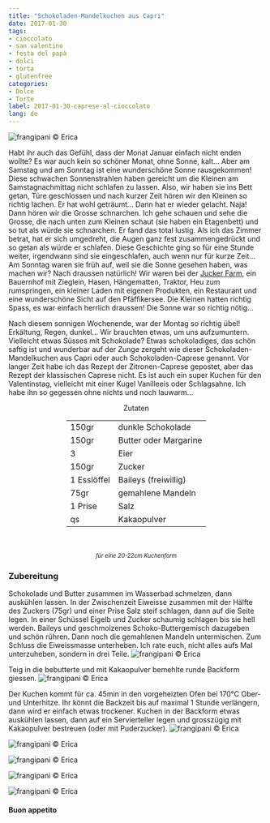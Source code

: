 ```yaml
---
title: "Schokoladen-Mandelkuchen aus Capri"
date: 2017-01-30
tags:
- cioccolato
- san valentino
- festa del papà
- dolci
- torta
- glutenfree
categories:
- Dolce
- Torte
label: 2017-01-30-caprese-al-cioccolato
lang: de
---
```

![](../2017-01-30-caprese-al-cioccolato/header.jpg "frangipani © Erica")

Habt ihr auch das Gefühl, dass der Monat Januar einfach nicht enden wollte? Es war auch kein so schöner Monat, ohne Sonne, kalt... Aber am Samstag und am Sonntag ist eine wunderschöne Sonne rausgekommen! Diese schwachen Sonnenstrahlen haben gereicht um die Kleinen am Samstagnachmittag nicht schlafen zu lassen. Also, wir haben sie ins Bett getan, Türe geschlossen und nach kurzer Zeit hören wir den Kleinen so richtig lachen. Er hat wohl geträumt... Dann hat er wieder gelacht. Naja! Dann hören wir die Grosse schnarchen. Ich gehe schauen und sehe die Grosse, die nach unten zum Kleinen schaut (sie haben ein Etagenbett) und so tut als würde sie schnarchen. Er fand das total lustig. Als ich das Zimmer betrat, hat er sich umgedreht, die Augen ganz fest zusammengedrückt und so getan als würde er schlafen. Diese Geschichte ging so für eine Stunde weiter, irgendwann sind sie eingeschlafen, auch wenn nur für kurze Zeit... Am Sonntag waren sie früh auf, weil sie die Sonne gesehen haben, was machen wir? Nach draussen natürlich! Wir waren bei der <a href="http://www.juckerfarm.ch" target="_blank">Jucker Farm</a>, ein Bauernhof mit Zieglein, Hasen, Hängematten, Traktor, Heu zum rumspringen, ein kleiner Laden mit eigenen Produkten, ein Restaurant und eine wunderschöne Sicht auf den Pfäffikersee. Die Kleinen hatten richtig Spass, es war einfach herrlich draussen! Die Sonne war so richtig nötig...

Nach diesem sonnigen Wochenende, war der Montag so richtig übel! Erkältung, Regen, dunkel... Wir brauchten etwas, um uns aufzumuntern. Vielleicht etwas Süsses mit Schokolade? Etwas schokoladiges, das schön saftig ist und wunderbar auf der Zunge zergeht wie dieser Schokoladen-Mandelkuchen aus Capri oder auch Schokoladen-Caprese genannt. Vor langer Zeit habe ich das Rezept der Zitronen-Caprese gepostet, aber das Rezept der klassischen Caprese nicht. Es ist auch ein super Kuchen für den Valentinstag, vielleicht mit einer Kugel Vanilleeis oder Schlagsahne. Ich habe ihn so gegessen ohne nichts und noch lauwarm...

<div id="wrapper" style="text-align: center">
  <div id="yourdiv" style="display: inline-block;">
    <div class="ingredients">
      <div class="ingredients-title">Zutaten</div>
      <table>
        <tbody>
          <tr>
            <td>150gr</td>
            <td>dunkle Schokolade</td>
          </tr>
          <tr>
            <td>150gr</td>
            <td>Butter oder Margarine</td>
          </tr>
          <tr>
            <td>3</td>
            <td>Eier</td>        
          </tr>
          <tr>
            <td>150gr</td>
            <td>Zucker</td>
          </tr>
          <tr>
            <td>1 Esslöffel</td>
            <td>Baileys (freiwillig)</td>
          </tr>
          <tr>
            <td>75gr</td>
            <td>gemahlene Mandeln</td>
          </tr>
          <tr>
            <td>1 Prise</td>
            <td>Salz</td>
          </tr>
          <tr>
            <td>qs</td>
            <td>Kakaopulver</td>
          </tr>
        </tbody>
      </table>
      <br></br>
      <i class="pull-right" style="font-size: 80%;">für eine 20-22cm Kuchenform</i>
    </div>
  </div>
</div>


<h3>
  <font color="grey">
    <i class="fa fa-cogs"></i>
  </font> Zubereitung
</h3>

Schokolade und Butter zusammen im Wasserbad schmelzen, dann auskühlen lassen. In der Zwischenzeit Eiweisse zusammen mit der Hälfte des Zuckers (75gr) und einer Prise Salz steif schlagen, dann auf die Seite legen. In einer Schüssel Eigelb und Zucker schaumig schlagen bis sie hell werden. Baileys und geschmolzenes Schoko-Buttergemisch dazugeben und schön rühren. Dann noch die gemahlenen Mandeln untermischen. Zum Schluss die Eiweissmasse unterheben. Ich rate euch, nicht alles aufs Mal unterzuheben, sondern in drei Teile.
![](../2017-01-30-caprese-al-cioccolato/impasto.jpg "frangipani © Erica")

Teig in die bebutterte und mit Kakaopulver bemehlte runde Backform giessen.
![](../2017-01-30-caprese-al-cioccolato/teglia.jpg "frangipani © Erica")

Der Kuchen kommt für ca. 45min in den vorgeheizten Ofen bei 170°C Ober- und Unterhitze. Ihr könnt die Backzeit bis auf maximal 1 Stunde verlängern, dann wird er einfach etwas trockener. Kuchen in der Backform etwas auskühlen lassen, dann auf ein Servierteller legen und grosszügig mit Kakaopulver bestreuen (oder mit Puderzucker).
![](../2017-01-30-caprese-al-cioccolato/risultato1.jpg "frangipani © Erica")

![](../2017-01-30-caprese-al-cioccolato/risultato2.jpg "frangipani © Erica")

![](../2017-01-30-caprese-al-cioccolato/risultato3.jpg "frangipani © Erica")

![](../2017-01-30-caprese-al-cioccolato/risultato4.jpg "frangipani © Erica")

![](../2017-01-30-caprese-al-cioccolato/risultato5.jpg "frangipani © Erica")

<h4>Buon appetito
  <font color="red">
    <i class="fa fa-smile-o"></i>
  </font>
</h4>
